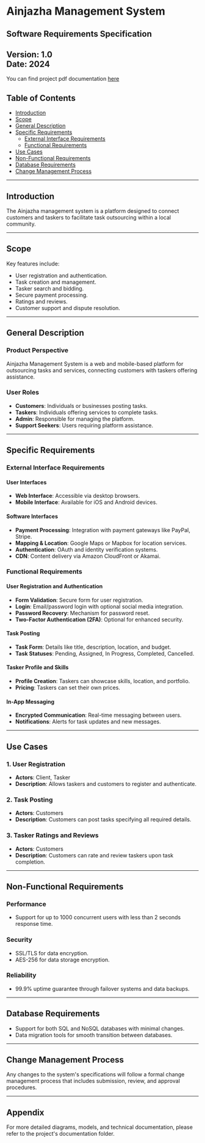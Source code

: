 # Ainjazha Management System

## Software Requirements Specification

**Version**: 1.0  
**Date**: 2024  
---
You can find project pdf documentation [here]()

## Table of Contents

- [Introduction](#introduction)
- [Scope](#scope)
- [General Description](#general-description)
- [Specific Requirements](#specific-requirements)
  - [External Interface Requirements](#external-interface-requirements)
  - [Functional Requirements](#functional-requirements)
- [Use Cases](#use-cases)
- [Non-Functional Requirements](#non-functional-requirements)
- [Database Requirements](#database-requirements)
- [Change Management Process](#change-management-process)

---

## Introduction

The Ainjazha management system is a platform designed to connect customers and taskers to facilitate task outsourcing within a local community.

---

## Scope

Key features include:
- User registration and authentication.
- Task creation and management.
- Tasker search and bidding.
- Secure payment processing.
- Ratings and reviews.
- Customer support and dispute resolution.

---

## General Description

### Product Perspective

Ainjazha Management System is a web and mobile-based platform for outsourcing tasks and services, connecting customers with taskers offering assistance.

### User Roles

- **Customers**: Individuals or businesses posting tasks.
- **Taskers**: Individuals offering services to complete tasks.
- **Admin**: Responsible for managing the platform.
- **Support Seekers**: Users requiring platform assistance.

---

## Specific Requirements

### External Interface Requirements

#### User Interfaces

- **Web Interface**: Accessible via desktop browsers.
- **Mobile Interface**: Available for iOS and Android devices.

#### Software Interfaces

- **Payment Processing**: Integration with payment gateways like PayPal, Stripe.
- **Mapping & Location**: Google Maps or Mapbox for location services.
- **Authentication**: OAuth and identity verification systems.
- **CDN**: Content delivery via Amazon CloudFront or Akamai.

### Functional Requirements

#### User Registration and Authentication

- **Form Validation**: Secure form for user registration.
- **Login**: Email/password login with optional social media integration.
- **Password Recovery**: Mechanism for password reset.
- **Two-Factor Authentication (2FA)**: Optional for enhanced security.

#### Task Posting

- **Task Form**: Details like title, description, location, and budget.
- **Task Statuses**: Pending, Assigned, In Progress, Completed, Cancelled.
  
#### Tasker Profile and Skills

- **Profile Creation**: Taskers can showcase skills, location, and portfolio.
- **Pricing**: Taskers can set their own prices.

#### In-App Messaging

- **Encrypted Communication**: Real-time messaging between users.
- **Notifications**: Alerts for task updates and new messages.

---

## Use Cases

### 1. User Registration
- **Actors**: Client, Tasker
- **Description**: Allows taskers and customers to register and authenticate.

### 2. Task Posting
- **Actors**: Customers
- **Description**: Customers can post tasks specifying all required details.

### 3. Tasker Ratings and Reviews
- **Actors**: Customers
- **Description**: Customers can rate and review taskers upon task completion.

---

## Non-Functional Requirements

### Performance
- Support for up to 1000 concurrent users with less than 2 seconds response time.

### Security
- SSL/TLS for data encryption.
- AES-256 for data storage encryption.

### Reliability
- 99.9% uptime guarantee through failover systems and data backups.

---

## Database Requirements

- Support for both SQL and NoSQL databases with minimal changes.
- Data migration tools for smooth transition between databases.

---

## Change Management Process

Any changes to the system's specifications will follow a formal change management process that includes submission, review, and approval procedures.

---

## Appendix

For more detailed diagrams, models, and technical documentation, please refer to the project's documentation folder.
